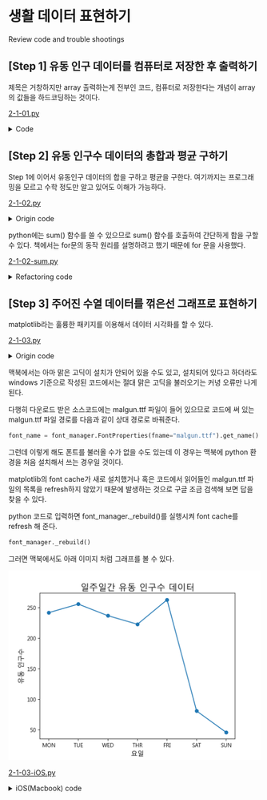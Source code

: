 # 생활 데이터 표현하기

Review code and trouble shootings

## [Step 1] 유동 인구 데이터를 컴퓨터로 저장한 후 출력하기

제목은 거창하지만 array 출력하는게 전부인 코드, 컴퓨터로 저장한다는 개념이 array의 값들을 하드코딩하는 것이다.

[2-1-01.py](2-1-01.py)

<details>
<summary>Code</summary>
<p>

``` python
# 은재가 조사한 일주일간 유동 인구 데이터 (월요일~일요일)
a = [242, 256, 237, 223, 263, 81, 46] # 리스트에 유동 인구 데이터 초기화
print('A = ', a) # 출력하기
```

</p>
</details>

## [Step 2] 유동 인구수 데이터의 총합과 평균 구하기

Step 1에 이어서 유동인구 데이터의 합을 구하고 평균을 구한다. 여기까지는 프로그래밍을 모르고 수학 정도만 알고 있어도 이해가 가능하다.

[2-1-02.py](2-1-02.py)

<details>
<summary>Origin code</summary>
<p>

``` python
# 은재가 조사한 일주일 간 유동인구 데이터 (월요일 ~ 일요일)
a = [242, 256, 237, 223, 263, 81, 46]

# -----------------------------------------------------------
# 유동 인구 데이터의 총합과 평균 구하기

n = len(a)                          # 수열 a항 개수 구하기: 7개
my_sum = 0                          # 합을 저장할 변수를 0으로 초기화 
my_avg = 0                          # 평균을 저장할 변수를 0으로 초기화
i = 0                               # 수열 항의 인덱스, 파이썬은 첫번째 수열 항의 인덱스는  0부터 시작함.

for i in range (0, n) :             # 인덱스 값은 0부터 시작하여 n번 반복하기
    my_sum = my_sum + a[i]          # 총합 구하기 

my_avg = my_sum/n                   # 평균 구하기



print("Total Sum : ", my_sum)       # 총합 출력하기
print("Total Average : ", my_avg)   # 평균 출력하기
```

</p>
</details>

python에는 sum() 함수를 쓸 수 있으므로 sum() 함수를 호출하여 간단하게 합을 구할 수 있다. 책에서는 for문의 동작 원리를 설명하려고 했기 때문에 for 문을 사용했다.

[2-1-02-sum.py](2-1-02-sum.py)

<details>
<summary>Refactoring code</summary>
<p>

``` python
# 은재가 조사한 일주일 간 유동인구 데이터 (월요일 ~ 일요일)
a = [242, 256, 237, 223, 263, 81, 46]

# -----------------------------------------------------------
# 유동 인구 데이터의 총합과 평균 구하기

n = len(a)                          # 수열 a항 개수 구하기: 7개
my_sum = sum(a)                          # 합을 저장할 변수를 sum 함수를 호출하여 저장
my_avg = my_sum/n                   # 평균 구하기

print("Total Sum : ", my_sum)       # 총합 출력하기
print("Total Average : ", my_avg)   # 평균 출력하기
```

</p>
</details>

## [Step 3] 주어진 수열 데이터를 꺾은선 그래프로 표현하기

matplotlib라는 훌륭한 패키지를 이용해서 데이터 시각화를 할 수 있다.


[2-1-03.py](2-1-03.py)

<details>
<summary>Origin code</summary>
<p>

``` python
# 주어진 수열 데이터를 꺾은선 그래프로 표현하기

# 은재가 조사한 일주일 간 유동인구 데이터 (월요일 ~ 일요일)
a = [242, 256, 237, 223, 263, 81, 46]

# ----------------------------------------------------------------

# 그래프를 그리기 위한 외부 모듈 선언
import matplotlib.pyplot as plt
from matplotlib import font_manager, rc

#한글을 출력하기 위한 폰트 로딩
font_name = font_manager.FontProperties(fname="c:\Windows\Fonts\malgun.ttf").get_name()
rc('font', family=font_name)                                    # 그래프 제목에 한글 표시하기

x_data = ['MON', 'TUE', 'WED', 'THR', 'FRI', 'SAT', 'SUN']       # x축에 표시할 제목 리스트에 저장 

# 그래프의 제목 붙이기 
plt.title("일주일간 유동 인구수 데이터", fontsize = 16)            # 큰 제목 
plt.xlabel("요일", fontsize=12)                                  # x축 제목
plt.ylabel("유동 인구수", fontsize=12)                           # y축 제목

plt.scatter(x_data, a)                                           # 꺽은선 그래프 그리기
plt.plot(x_data, a)
plt.show()
```

</p>
</details>

맥북에서는 아마 맑은 고딕이 설치가 안되어 있을 수도 있고, 설치되어 있다고 하더라도 windows 기준으로 작성된 코드에서는 절대 맑은 고딕을 불러오기는 커녕 오류만 나게 된다.

다행히 다운로드 받은 소스코드에는 malgun.ttf 파일이 들어 있으므로 코드에 써 있는 malgun.ttf 파일 경로를 다음과 같이 상대 경로로 바꿔준다.

``` python
font_name = font_manager.FontProperties(fname="malgun.ttf").get_name()
```

그런데 이렇게 해도 폰트를 불러올 수가 없을 수도 있는데 이 경우는 맥북에 python 환경을 처음 설치해서 쓰는 경우일 것이다.

matplotlib의 font cache가 새로 설치했거나 혹은 코드에서 읽어들인 malgun.ttf 파일의 목록을 refresh하지 않았기 때문에 발생하는 것으로 구글 조금 검색해 보면 답을 찾을 수 있다.

python 코드로 입력하면 font_manager._rebuild()를 실행시켜 font cache를 refresh 해 준다.

``` python
font_manager._rebuild()

```

그러면 맥북에서도 아래 이미지 처럼 그래프를 볼 수 있다.

![2-1-03.png](2-1-03.png)

[2-1-03-iOS.py](2-1-03-iOS.py)

<details>
<summary>iOS(Macbook) code</summary>
<p>

``` python
# 주어진 수열 데이터를 꺾은선 그래프로 표현하기

# 은재가 조사한 일주일 간 유동인구 데이터 (월요일 ~ 일요일)
a = [242, 256, 237, 223, 263, 81, 46]

# ----------------------------------------------------------------

# 그래프를 그리기 위한 외부 모듈 선언
import matplotlib.pyplot as plt
from matplotlib import font_manager, rc

#한글을 출력하기 위한 폰트 로딩
font_name = font_manager.FontProperties(fname="malgun.ttf").get_name()
rc('font', family=font_name)                                    # 그래프 제목에 한글 표시하기
font_manager._rebuild()

x_data = ['MON', 'TUE', 'WED', 'THR', 'FRI', 'SAT', 'SUN']       # x축에 표시할 제목 리스트에 저장 

# 그래프의 제목 붙이기 
plt.title("일주일간 유동 인구수 데이터", fontsize = 16)            # 큰 제목 
plt.xlabel("요일", fontsize=12)                                  # x축 제목
plt.ylabel("유동 인구수", fontsize=12)                           # y축 제목

plt.scatter(x_data, a)                                           # 꺽은선 그래프 그리기
plt.plot(x_data, a)
plt.show()
```

</p>
</details>